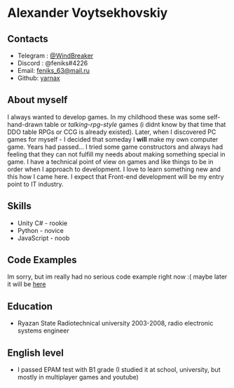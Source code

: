 # Alexander Voytsekhovskiy #

## Contacts ##
- Telegram : [@WindBreaker](https://t.me/WindBreaker)
- Discord : @feniks#4226
- Email: [feniks_63@mail.ru](mailto:feniks_63@mail.ru)
- Github: [yarnax](https://github.com/yarnax)

## About myself ##
I always wanted to develop games. In my childhood these was some self-hand-drawn table or _talking-rpg-style_ games (i didnt know by that time that DDO table RPGs or CCG is already existed). Later, when I discovered PC games for myself - I decided that someday I **will** make my own computer game. Years had passed... I tried some game constructors and always had feeling that they can not fulfill my needs about making something special in game. I have a technical point of view on games and like things to be in order when I approach to development. I love to learn something new and this how I came here. I expect that Front-end development will be my entry point to IT industry.

## Skills ##
 - Unity C# - rookie
 - Python - novice
 - JavaScript - noob

## Code Examples ##
Im sorry, but im really had no serious code example right now :( maybe later it will be [here](https://github.com/yarnax)

## Education ##
- Ryazan State Radiotechnical university 2003-2008, radio electronic systems engineer

## English level ##
- I passed EPAM test with B1 grade (I studied it at school, university, but mostly in multiplayer games and youtube)